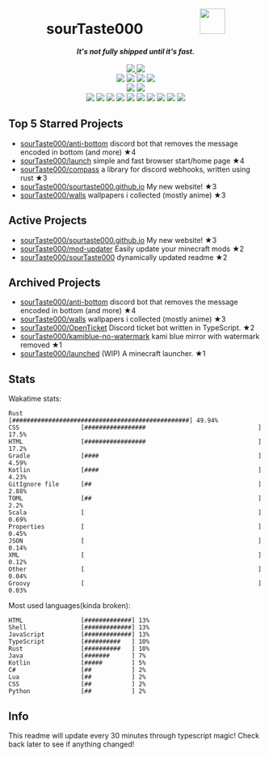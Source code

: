 <!-- deno-fmt-ignore-file -->
<h1 align="center">sourTaste000&emsp;&emsp;&emsp;&emsp;<img src="https://avatars.githubusercontent.com/u/47074495" width="50px"></h1>
<div align="center">
  <b><i>It's not fully shipped until it's fast.</i></b>
  <br />
  <br />
  <a href="https://heartbeat.sourtaste000.dev">
    <img src="https://img.shields.io/badge/dynamic/json?color=ec91d8&label=Last%20seen&query=last_beat_formatted&suffix=%20ago&url=https%3A%2F%2Fheartbeat.sourtaste000.dev%2Fapi%2Fstats" />
  </a>
  <img src="https://img.shields.io/badge/Discord-sourTaste000%232391-f4d3d5?labelColor=4c566a&logo=Discord" />
  <br />
  <img src="https://img.shields.io/badge/-Vim-%23e9d3d0?logo=Vim&labelColor=4c566a" />
  <img src="https://img.shields.io/badge/-CLion-%23f69ee1?logo=CLion&labelColor=4c566a" />
  <img src="https://img.shields.io/badge/-IntellJ IDEA-%23ffbeef?logo=IntelliJIDEA&labelColor=4c566a" />
  <img src="https://img.shields.io/badge/-Visual Studio Code-%23ffc9e5?logo=VisualStudioCode&labelColor=4c566a" />
  <br />
  <img src="https://img.shields.io/badge/-macOS-%23ffaaea?logo=macOS&labelColor=4c566a" />
  <img src="https://img.shields.io/badge/-Linux-%23ffcee0?logo=Linux&labelColor=4c566a" />
  <br />
<img src="https://img.shields.io/badge/-TypeScript-fec89a" />
<img src="https://img.shields.io/badge/-HTML-d8e2dc" />
<img src="https://img.shields.io/badge/-Rust-ffe5d9" />
<img src="https://img.shields.io/badge/-other-ffd7ba" />
<img src="https://img.shields.io/badge/-Shell-e8e8e4" />
<img src="https://img.shields.io/badge/-Kotlin-fcd5ce" />
<img src="https://img.shields.io/badge/-Java-f8edeb" />
<img src="https://img.shields.io/badge/-Swift-fae1dd" />
<img src="https://img.shields.io/badge/-JavaScript-ece4db" />
<img src="https://img.shields.io/badge/-CSS-fec5bb" />
  <br />
</div>

## Top 5 Starred Projects

- [sourTaste000/anti-bottom](https://github.com/sourTaste000/anti-bottom) discord bot that removes the message encoded in bottom (and more) ★4
- [sourTaste000/launch](https://github.com/sourTaste000/launch) simple and fast browser start/home page ★4
- [sourTaste000/compass](https://github.com/sourTaste000/compass) a library for discord webhooks, written using rust ★3
- [sourTaste000/sourtaste000.github.io](https://github.com/sourTaste000/sourtaste000.github.io) My new website! ★3
- [sourTaste000/walls](https://github.com/sourTaste000/walls) wallpapers i collected (mostly anime) ★3

## Active Projects

- [sourTaste000/sourtaste000.github.io](https://github.com/sourTaste000/sourtaste000.github.io) My new website! ★3
- [sourTaste000/mod-updater](https://github.com/sourTaste000/mod-updater) Easily update your minecraft mods ★2
- [sourTaste000/sourTaste000](https://github.com/sourTaste000/sourTaste000) dynamically updated readme ★2

## Archived Projects

- [sourTaste000/anti-bottom](https://github.com/sourTaste000/anti-bottom) discord bot that removes the message encoded in bottom (and more) ★4
- [sourTaste000/walls](https://github.com/sourTaste000/walls) wallpapers i collected (mostly anime) ★3
- [sourTaste000/OpenTicket](https://github.com/sourTaste000/OpenTicket) Discord ticket bot written in TypeScript. ★2
- [sourTaste000/kamiblue-no-watermark](https://github.com/sourTaste000/kamiblue-no-watermark) kami blue mirror with watermark removed ★1
- [sourTaste000/launched](https://github.com/sourTaste000/launched) (WIP) A minecraft launcher. ★1

## Stats

Wakatime stats:
```
Rust                [#################################################] 49.94%
CSS                 [#################                               ] 17.5%
HTML                [#################                               ] 17.2%
Gradle              [####                                            ] 4.59%
Kotlin              [####                                            ] 4.23%
GitIgnore file      [##                                              ] 2.88%
TOML                [##                                              ] 2.2%
Scala               [                                                ] 0.69%
Properties          [                                                ] 0.45%
JSON                [                                                ] 0.14%
XML                 [                                                ] 0.12%
Other               [                                                ] 0.04%
Groovy              [                                                ] 0.03%
```

Most used languages(kinda broken):
```
HTML                [#############] 13%
Shell               [#############] 13%
JavaScript          [#############] 13%
TypeScript          [##########   ] 10%
Rust                [##########   ] 10%
Java                [#######      ] 7%
Kotlin              [#####        ] 5%
C#                  [##           ] 2%
Lua                 [##           ] 2%
CSS                 [##           ] 2%
Python              [##           ] 2%
```

## Info

This readme will update every 30 minutes through typescript magic! Check back later to see if anything changed!
